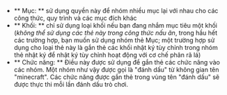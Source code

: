 * ** Mục: ** sử dụng quyền này để nhóm nhiều mục lại với nhau cho các công thức, quy trình và các mục đích khác
* ** Khối: ** chỉ sử dụng loại khối nếu bạn đang nhắm mục tiêu một khối (_không thể sử dụng các thẻ này trong công thức nấu ăn_,
trong hầu hết các trường hợp, bạn muốn sử dụng nhóm thẻ Mục; một trường hợp sử dụng cho loại thẻ này là gắn thẻ các khối nhật ký tùy chỉnh trong
nhóm thẻ nhật ký để nhật ký tùy chỉnh hoạt động với cơ chế phân rã lá)
* ** Chức năng: ** Điều này được sử dụng để gắn thẻ các chức năng vào các nhóm.
Một nhóm như vậy được gọi là "đánh dấu" từ không gian tên "minecraft".
Các chức năng được gắn thẻ trong vùng tên "đánh dấu" sẽ được thực thi mỗi lần đánh dấu trò chơi.